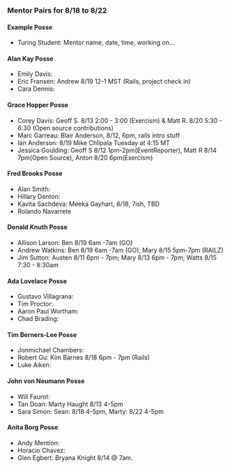 ### Mentor Pairs for 8/18 to 8/22

#### Example Posse
* Turing Student: Mentor name, date, time, working on...

#### Alan Kay Posse
  * Emily Davis:
  * Eric Fransen: Andrew 8/19 12-1 MST (Rails, project check in)
  * Cara Dennis:

#### Grace Hopper Posse
  * Corey Davis: Geoff S. 8/13 2:00 - 3:00 (Exercism) & Matt R. 8/20 5:30 - 6:30 (Open source contributions)
  * Marc Garreau: Blair Anderson, 8/12, 6pm, rails intro stuff
  * Ian Anderson: 8/19 Mike Chlipala Tuesday at 4:15 MT
  * Jessica Goulding: Geoff S 8/12 1pm-2pm(EventReporter), Matt R 8/14 7pm(Open Source), Anton 8/20 6pm(Exercism)

#### Fred Brooks Posse
  * Alan Smith:
  * Hillary Denton:
  * Kavita Sachdeva: Meeka Gayhart, 8/18, 7ish, TBD
  * Rolando Navarrete

#### Donald Knuth Posse
  * Allison Larson: Ben 8/19 6am -7am (GO)
  * Andrew Watkins: Ben 8/19 6am -7am (GO), Mary 8/15 5pm-7pm (RAILZ)
  * Jim Sutton: Austen 8/11 6pm - 7pm; Mary 8/13 6pm - 7pm; Watts 8/15 7:30 - 8:30am

#### Ada Lovelace Posse
  * Gustavo Villagrana:
  * Tim Proctor:
  * Aaron Paul Wortham:
  * Chad Brading:

#### Tim Berners-Lee Posse
  * Jonmichael Chambers:
  * Robert Gu: Kim Barnes 8/18 6pm - 7pm (Rails)
  * Luke Aiken:

#### John von Neumann Posse
  * Will Faurot:
  * Tan Doan: Marty Haught 8/13 4-5pm
  * Sara Simon: Sean: 8/18 4-5pm, Marty: 8/22 4-5pm

#### Anita Borg Posse
  * Andy Mention:
  * Horacio Chavez:
  * Glen Egbert: Bryana Knight 8/14 @ 7am. 
